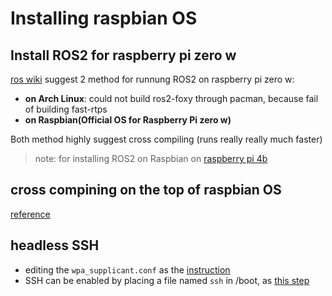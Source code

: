 # Installing raspbian OS

## Install ROS2 for raspberry pi zero w
[ros wiki](https://answers.ros.org/question/299588/can-ros2-run-on-raspberry-pi-zero-w/) suggest 2 method for runnung ROS2 on raspberry pi zero w: 
* **on Arch Linux**: could not build ros2-foxy through pacman, because fail of building fast-rtps
* **on Raspbian(Official OS for Raspberry Pi zero w)**

Both method highly suggest cross compiling (runs really really much faster)
> note: for installing ROS2 on Raspbian on [raspberry pi 4b](https://medium.com/swlh/raspberry-pi-ros-2-camera-eef8f8b94304)
## cross compining on the top of raspbian OS
[reference](https://github.com/cyberbotics/epuck_ros2/tree/master/installation/cross_compile)
## headless SSH
* editing the `wpa_supplicant.conf` as the [instruction](https://www.raspberrypi.org/documentation/configuration/wireless/wireless-cli.md)
* SSH can be enabled by placing a file named `ssh` in /boot, as [this step](https://www.raspberrypi.org/documentation/remote-access/ssh/)